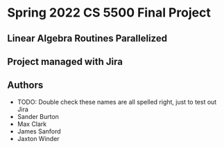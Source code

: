 # Spring 2022 CS 5500 Final Project

## Linear Algebra Routines Parallelized

## Project managed with Jira

## Authors
*   TODO: Double check these names are all spelled right, just to test out Jira
*   Sander Burton
*   Max Clark
*   James Sanford
*   Jaxton Winder
